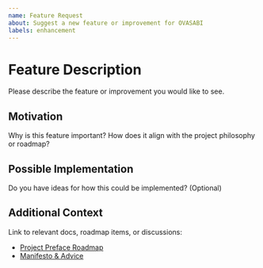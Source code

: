 ```yaml
---
name: Feature Request
about: Suggest a new feature or improvement for OVASABI
labels: enhancement
---
```


# Feature Description

Please describe the feature or improvement you would like to see.

## Motivation

Why is this feature important? How does it align with the project philosophy or roadmap?

## Possible Implementation

Do you have ideas for how this could be implemented? (Optional)

## Additional Context

Link to relevant docs, roadmap items, or discussions:

- [Project Preface Roadmap](../../docs/amadeus/project_preface.md#coming-soon--community-roadmap)
- [Manifesto & Advice](../../docs/amadeus/manifesto.md)
